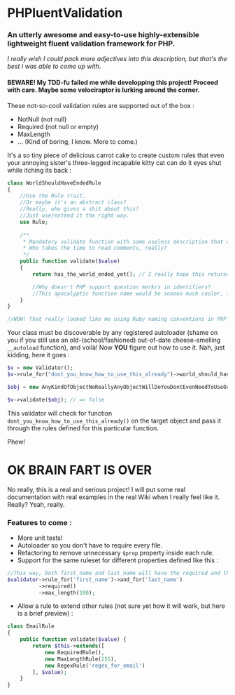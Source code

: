 PHPluentValidation
===================

### An utterly awesome and easy-to-use highly-extensible lightweight fluent validation framework for PHP.
*I really wish I could pack more adjectives into this description, but that's the best I was able to come up with*.

#### BEWARE! My TDD-fu failed me while developping this project! Proceed with care. Maybe some velociraptor is lurking around the corner.

These not-so-cool validation rules are supported out of the box :

 - NotNull (not null)
 - Required (not null or empty)
 - MaxLength 
 - ... (Kind of boring, I know. More to come.)

It's a so tiny piece of delicious carrot cake to create custom rules that even your annoying sister's three-legged incapable kitty cat can do it eyes shut while itching its back :

```php
class WorldShouldHaveEndedRule
{
	//Use the Rule trait. 
	//Or maybe it's an abstract class? 
	//Really, who gives a shit about this? 
	//Just use/extend it the right way. 
	use Rule; 
	
	/**
	 * Mandatory validate function with some useless description that don't mean anything.
	 * Who takes the time to read comments, really?
	 */
	public function validate($value)
	{
		return has_the_world_ended_yet(); // I really hope this returns true some day.

		//Why doesn't PHP support question markrs in identifiers?
		//This apocalyptic function name would be sooooo much cooler, like it's asking a question LOL!
	}
}

//WOW! That really looked like me using Ruby naming conventions in PHP :3
```

Your class must be discoverable by any registered autoloader (shame on you if you still use an old-(school/fashioned) out-of-date cheese-smelling `__autoload` function), and voilà! Now **YOU** figure out how to use it. Nah, just kidding, here it goes :

```php
$v = new Validator();
$v->rule_for("dont_you_know_how_to_use_this_already")->world_should_have_ended();

$obj = new AnyKindOfObjectNoReallyAnyObjectWillDoYouDontEvenNeedToUseOrSubclassAnything();

$v->validate($obj); // => false
```

This validator will check for function `dont_you_know_how_to_use_this_already()` on the target object and pass it through the rules defined for this particular function.

Phew!

# OK BRAIN FART IS OVER

No really, this is a real and serious project! I will put some real documentation with real examples in the real Wiki when I really feel like it. Really? Yeah, really.

### Features to come :

 - More unit tests!
 - Autoloader so you don't have to require every file.
 - Refactoring to remove unnecessary `$prop` property inside each rule.
 - Support for the same ruleset for different properties defined like this :

```php
//This way, both first_name and last_name will have the required and the max_length rules
$validator->rule_for('first_name')->and_for('last_name')
          ->required()
          ->max_length(100);
```

 - Allow a rule to extend other rules (not sure yet how it will work, but here is a brief preview) :

```php
class EmailRule
{
	public function validate($value) {
		return $this->extends([
			new RequiredRule(),
			new MaxLengthRule(255),
			new RegexRule('regex_for_email')
		], $value);
	}
}
```